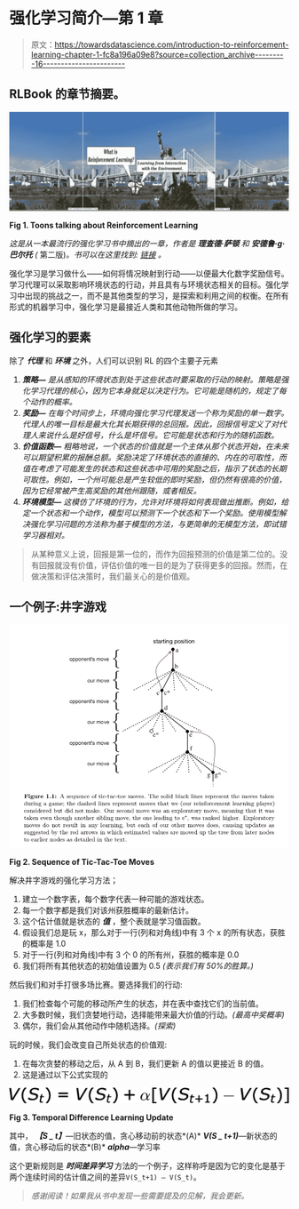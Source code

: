 # 强化学习简介—第 1 章

> 原文：<https://towardsdatascience.com/introduction-to-reinforcement-learning-chapter-1-fc8a196a09e8?source=collection_archive---------16----------------------->

## RLBook 的章节摘要。

![](img/726080a0ab110ec82018f775d12eeb70.png)

**Fig 1\. Toons talking about Reinforcement Learning**

*这是从一本最流行的强化学习书中摘出的一章，作者是* ***理查德·萨顿*** *和* ***安德鲁·g·巴尔托*** *(* 第二版)*。书可以在这里找到:* [*链接*](http://incompleteideas.net/book/the-book-2nd.html) *。*

强化学习是学习做什么——如何将情况映射到行动——以便最大化数字奖励信号。学习代理可以采取影响环境状态的行动，并且具有与环境状态相关的目标。强化学习中出现的挑战之一，而不是其他类型的学习，是探索和利用之间的权衡。在所有形式的机器学习中，强化学习是最接近人类和其他动物所做的学习。

## 强化学习的要素

除了 ***代理*** 和 ***环境*** 之外，人们可以识别 RL 的四个主要子元素

1.  ***策略—*** *是从感知的环境状态到处于这些状态时要采取的行动的映射。策略是强化学习代理的核心，因为它本身就足以决定行为。它可能是随机的，规定了每个动作的概率。*
2.  ***奖励—*** *在每个时间步上，环境向强化学习代理发送一个称为奖励的单一数字。代理人的唯一目标是最大化其长期获得的总回报。因此，回报信号定义了对代理人来说什么是好信号，什么是坏信号。它可能是状态和行为的随机函数。*
3.  ***价值函数—*** *粗略地说，一个状态的价值就是一个主体从那个状态开始，在未来可以期望积累的报酬总额。奖励决定了环境状态的直接的、内在的可取性，而值在考虑了可能发生的状态和这些状态中可用的奖励之后，指示了状态的长期可取性。例如，一个州可能总是产生较低的即时奖励，但仍然有很高的价值，因为它经常被产生高奖励的其他州跟随，或者相反。*
4.  ***环境模型—*** *这模仿了环境的行为，允许对环境将如何表现做出推断。例如，给定一个状态和一个动作，模型可以预测下一个状态和下一个奖励。使用模型解决强化学习问题的方法称为基于模型的方法，与更简单的无模型方法，即试错学习器相对。*

> 从某种意义上说，回报是第一位的，而作为回报预测的价值是第二位的。没有回报就没有价值，评估价值的唯一目的是为了获得更多的回报。然而，在做决策和评估决策时，我们最关心的是价值观。

## 一个例子:井字游戏

![](img/89f458075a75492b1a952a3740704b6a.png)

**Fig 2\. Sequence of Tic-Tac-Toe Moves**

解决井字游戏的强化学习方法；

1.  建立一个数字表，每个数字代表一种可能的游戏状态。
2.  每一个数字都是我们对该州获胜概率的最新估计。
3.  这个估计值就是状态的 ***值*** ，整个表就是学习值函数。
4.  假设我们总是玩 x，那么对于一行(列和对角线)中有 3 个 x 的所有状态，获胜的概率是 1.0
5.  对于一行(列和对角线)中有 3 个 0 的所有州，获胜的概率是 0.0
6.  我们将所有其他状态的初始值设置为 0.5 *(表示我们有 50%的胜算。)*

然后我们和对手打很多场比赛。要选择我们的行动:

1.  我们检查每个可能的移动所产生的状态，并在表中查找它们的当前值。
2.  大多数时候，我们贪婪地行动，选择能带来最大价值的行动。*(最高中奖概率)*
3.  偶尔，我们会从其他动作中随机选择。*(探索)*

玩的时候，我们会改变自己所处状态的价值观:

1.  在每次贪婪的移动之后，从 A 到 B，我们更新 A 的值以更接近 B 的值。
2.  这是通过以下公式实现的

![](img/381fd36dcc13de1082d789163ae2467b.png)

**Fig 3\. Temporal Difference Learning Update**

其中，
***【S _ t】***—旧状态的值，贪心移动前的状态*(A)* ***V(S _ t+1)***—新状态的值，贪心移动后的状态*(B)* ***alpha***—学习率

这个更新规则是 ***时间差异学习*** 方法的一个例子，这样称呼是因为它的变化是基于两个连续时间的估计值之间的差异`V(S_t+1) — V(S_t)`。

> *感谢阅读！如果我从书中发现一些需要提及的见解，我会更新。*